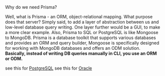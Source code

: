 Why do we need Prisma?

Well, what is Prisma - an ORM, object-relational mapping. What purpose does that server? Simply said, to add a layer of abstraction between us and low-level database query writing. One layer further would be a GUI, to make a more clear example. Also, Prisma to SQL or PostgreSQL is like Mongoose to MongoDB. Prisma is a database toolkit that supports various databases and provides an ORM and query builder, Mongoose is specifically designed for working with MongoDB databases and offers an ODM solution. **Basically, instead of writing DB queries manually in CLI, you use an ORM or ODM.**

see this for [PostgreSQL](https://youtu.be/rLRIB6AF2Dg)
see this for [Oracle](https://youtu.be/u4hCAMzOTH4)
